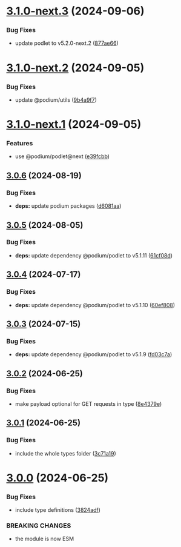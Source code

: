 # [3.1.0-next.3](https://github.com/podium-lib/test-utils/compare/v3.1.0-next.2...v3.1.0-next.3) (2024-09-06)


### Bug Fixes

* update podlet to v5.2.0-next.2 ([877ae66](https://github.com/podium-lib/test-utils/commit/877ae66ece91deb131d723c663710d9ea3460dde))

# [3.1.0-next.2](https://github.com/podium-lib/test-utils/compare/v3.1.0-next.1...v3.1.0-next.2) (2024-09-05)


### Bug Fixes

* update @podium/utils ([9b4a9f7](https://github.com/podium-lib/test-utils/commit/9b4a9f7cdb86880ff0e137500746b732575fc4c1))

# [3.1.0-next.1](https://github.com/podium-lib/test-utils/compare/v3.0.6...v3.1.0-next.1) (2024-09-05)


### Features

* use @podium/podlet@next ([e39fcbb](https://github.com/podium-lib/test-utils/commit/e39fcbbc9089a215b38c2fa2936a20b44abae4cd))

## [3.0.6](https://github.com/podium-lib/test-utils/compare/v3.0.5...v3.0.6) (2024-08-19)


### Bug Fixes

* **deps:** update podium packages ([d6081aa](https://github.com/podium-lib/test-utils/commit/d6081aa8485dc8a83073c57ba475f3e0e089f4d7))

## [3.0.5](https://github.com/podium-lib/test-utils/compare/v3.0.4...v3.0.5) (2024-08-05)


### Bug Fixes

* **deps:** update dependency @podium/podlet to v5.1.11 ([61cf08d](https://github.com/podium-lib/test-utils/commit/61cf08db2deaedcb5e2334e478455851b2485397))

## [3.0.4](https://github.com/podium-lib/test-utils/compare/v3.0.3...v3.0.4) (2024-07-17)


### Bug Fixes

* **deps:** update dependency @podium/podlet to v5.1.10 ([60ef808](https://github.com/podium-lib/test-utils/commit/60ef8087c58c911d3fb669866b8caf15df1998cc))

## [3.0.3](https://github.com/podium-lib/test-utils/compare/v3.0.2...v3.0.3) (2024-07-15)


### Bug Fixes

* **deps:** update dependency @podium/podlet to v5.1.9 ([fd03c7a](https://github.com/podium-lib/test-utils/commit/fd03c7aa249d9a13e5317c22d4b4c06f01fa5939))

## [3.0.2](https://github.com/podium-lib/test-utils/compare/v3.0.1...v3.0.2) (2024-06-25)


### Bug Fixes

* make payload optional for GET requests in type ([8e4379e](https://github.com/podium-lib/test-utils/commit/8e4379eb072279595e87b856e4977608963152d1))

## [3.0.1](https://github.com/podium-lib/test-utils/compare/v3.0.0...v3.0.1) (2024-06-25)


### Bug Fixes

* include the whole types folder ([3c71a19](https://github.com/podium-lib/test-utils/commit/3c71a191113b2c953b6595d44c9f95f510379ecd))

# [3.0.0](https://github.com/podium-lib/test-utils/compare/v2.5.2...v3.0.0) (2024-06-25)


### Bug Fixes

* include type definitions ([3824adf](https://github.com/podium-lib/test-utils/commit/3824adffea950256c3e8e20d283fd255d89ffc0d))


### BREAKING CHANGES

* the module is now ESM
